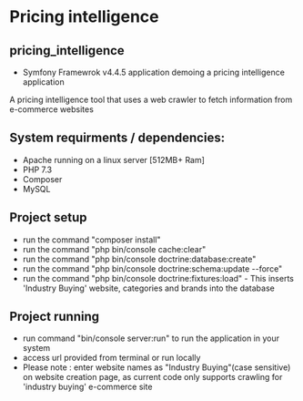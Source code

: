 Pricing intelligence
======

## pricing_intelligence
* Symfony Framewrok v4.4.5 application demoing a pricing intelligence application

A pricing intelligence tool that uses a web crawler to fetch information from e-commerce websites

## System requirments / dependencies:
* Apache running on a linux server [512MB+ Ram] 
* PHP 7.3 
* Composer
* MySQL  

## Project setup 
* run the command "composer install" 
* run the command "php bin/console cache:clear"
* run the command "php bin/console doctrine:database:create"
* run the command "php bin/console doctrine:schema:update --force" 
* run the command "php bin/console doctrine:fixtures:load" - This inserts 'Industry Buying' website, categories and brands into the database

## Project running
* run command "bin/console server:run" to run the application in your system
* access url provided from terminal or run locally
* Please note : enter website names as "Industry Buying"(case sensitive) on website creation page, as current code only supports crawling for 'industry buying' e-commerce site

